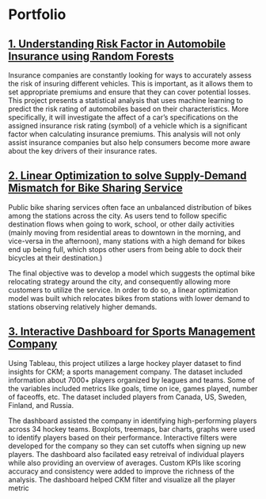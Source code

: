 # Portfolio

## [1. Understanding Risk Factor in Automobile Insurance using Random Forests](https://github.com/teghwin404/predicting-insurance-risk.git)
Insurance companies are constantly looking for ways to accurately assess the risk of insuring different vehicles. This is important, as it allows them to set appropriate premiums and ensure that they can cover potential losses. This project presents a statistical analysis that uses machine learning to predict the risk rating of automobiles based on their characteristics. More specifically, it will investigate the affect of a car’s specifications on the assigned insurance risk rating (symbol) of a vehicle which is a significant factor when calculating insurance premiums. This analysis will not only assist insurance companies but also help consumers become more aware about the key drivers of their insurance rates.

## [2. Linear Optimization to solve Supply-Demand Mismatch for Bike Sharing Service](https://github.com/teghwin404/bike-relocation-optimization.git)

Public bike sharing services often face an unbalanced distribution of bikes among the stations across the city. As users tend to follow specific destination flows when going to work, school, or other daily activities (mainly moving from residential areas to downtown in the morning, and vice-versa in the afternoon), many stations with a high demand for bikes end up being full, which stops other users from being able to dock their bicycles at their destination.)

The final objective was to develop a model which suggests the optimal bike relocating strategy around the city, and consequently allowing more customers to utilize the service. In order to do so, a linear optimization model was built which relocates bikes from stations with lower demand to stations observing relatively higher demands.

## [3. Interactive Dashboard for Sports Management Company](https://github.com/teghwin404/sports-data-visualization.git)
Using Tableau, this project utilizes a large hockey player dataset to find insights for CKM; a sports management company. The dataset included information about 7000+ players organized by leagues and teams. Some of the variables included metrics like goals, time on ice, games played, number of faceoffs, etc. The dataset included players from Canada, US, Sweden, Finland, and Russia.

The dashboard assisted the company in identifying high-performing players across 34 hockey teams. Boxplots, treemaps, bar charts, graphs were used to identify players based on their performance. Interactive filters were developed for the company so they can set cutoffs when signing up new players. The dashboard also facilated easy retreival of individual players while also providing an overview of averages. Custom KPIs like scoring accuracy and consistency were added to improve the richness of the analysis. The dashboard helped CKM filter and visualize all the player metric

